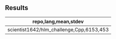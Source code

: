 ## Results

| repo,lang,mean,stdev                     |
|------------------------------------------|
| scientist1642/hlm_challenge,Cpp,6153,453 |

